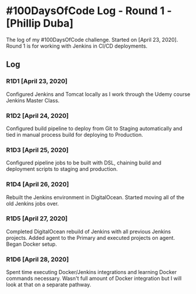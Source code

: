 # #100DaysOfCode Log - Round 1 - [Phillip Duba]

The log of my #100DaysOfCode challenge. Started on [April 23, 2020]. Round 1 is for working with Jenkins in CI/CD deployments.

## Log

### R1D1 [April 23, 2020]
Configured Jenkins and Tomcat locally as I work through the Udemy course Jenkins Master Class.

### R1D2 [April 24, 2020]
Configured build pipeline to deploy from Git to Staging automatically and tied in manual process build for deploying to Production.

### R1D3 [April 25, 2020]
Configured pipeline jobs to be built with DSL, chaining build and deployment scripts to staging and production.

### R1D4 [April 26, 2020]
Rebuilt the Jenkins environment in DigitalOcean. Started moving all of the old Jenkins jobs over.

### R1D5 [April 27, 2020]
Completed DigitalOcean rebuild of Jenkins with all previous Jenkins projects. Added agent to the Primary and executed projects on agent. Began Docker setup.

### R1D6 [April 28, 2020]
Spent time executing Docker/Jenkins integrations and learning Docker commands necessary. Wasn't full amount of Docker integration but I will look at that on a separate pathway.